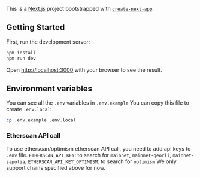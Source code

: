 This is a [Next.js](https://nextjs.org/) project bootstrapped with [`create-next-app`](https://github.com/vercel/next.js/tree/canary/packages/create-next-app).

## Getting Started

First, run the development server:

```bash
npm install
npm run dev
```

Open [http://localhost:3000](http://localhost:3000) with your browser to see the result.

## Environment variables

You can see all the `.env` variables in `.env.example`
You can copy this file to create `.env.local`:

```bash
cp .env.example .env.local
```

### Etherscan API call

To use etherscan/optimism etherscan API call, you need to add api keys to `.env` file.
`ETHERSCAN_API_KEY`: to search for `mainnet`, `mainnet-georli`, `mainnet-sapolia`,
`ETHERSCAN_API_KEY_OPTIMISM`: to search for `optimism`
We only support chains specified above for now.
